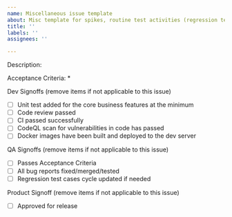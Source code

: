 ```yaml
---
name: Miscellaneous issue template
about: Misc template for spikes, routine test activities (regression tests cycles), tech debt issues etc.
title: ''
labels: ''
assignees: ''

---
```


Description:

Acceptance Criteria:
*

Dev Signoffs (remove items if not applicable to this issue)
- [ ] Unit test added for the core business features at the minimum
- [ ] Code review passed
- [ ] CI passed successfully
- [ ] CodeQL scan for vulnerabilities in code has passed 
- [ ] Docker images have been built and deployed to the dev server

QA Signoffs (remove items if not applicable to this issue)
- [ ] Passes Acceptance Criteria
- [ ] All bug reports fixed/merged/tested
- [ ] Regression test cases cycle updated if needed

Product Signoff (remove items if not applicable to this issue)
- [ ] Approved for release
